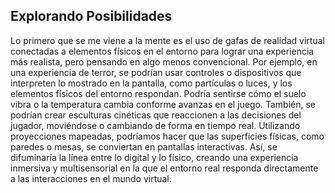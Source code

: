 ## Explorando Posibilidades

Lo primero que se me viene a la mente es el uso de gafas de realidad virtual conectadas a elementos físicos en el entorno para lograr una experiencia más realista, pero pensando en algo menos convencional. Por ejemplo,
 en una experiencia de terror, se podrían usar controles o dispositivos que interpreten lo mostrado en la pantalla, como partículas o luces, y los elementos físicos del entorno respondan. Podría sentirse cómo el suelo 
vibra o la temperatura cambia conforme avanzas en el juego. También, se podrían crear esculturas cinéticas que reaccionen a las decisiones del jugador, moviéndose o cambiando de forma en tiempo real.
 Utilizando proyecciones mapeadas, podríamos hacer que las superficies físicas, como paredes o mesas, se conviertan en pantallas interactivas.  Así, se difuminaría la línea entre lo digital y lo físico, 
creando una experiencia inmersiva y multisensorial en la que el entorno real responda directamente a las interacciones en el mundo virtual.
